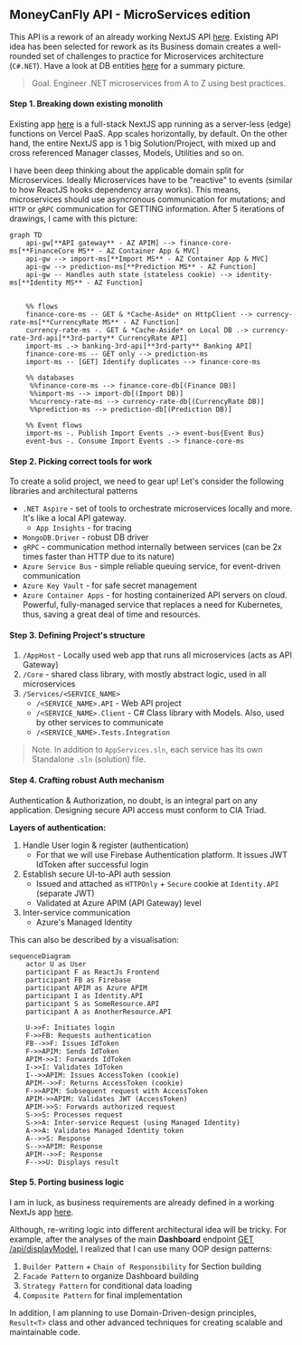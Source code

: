 ## MoneyCanFly API - MicroServices edition

This API is a rework of an already working NextJS API [here](https://github.com/armandasalmd/money-can-fly/tree/production/src/pages/api). Existing API idea has been selected for rework as its Business domain creates a well-rounded set of challenges to practice for Microservices architecture (`C#.NET`).
Have a look at DB entities [here](https://github.com/armandasalmd/money-can-fly/tree/production/src/server/models/mongo) for a summary picture.

> Goal. Engineer .NET microservices from A to Z using best practices.

#### Step 1. Breaking down existing monolith

Existing app [here](https://github.com/armandasalmd/money-can-fly/tree/production/src/pages/api) is a full-stack NextJS app running as a server-less (edge) functions on Vercel PaaS. App scales horizontally, by default. On the other hand, the entire NextJS app is 1 big Solution/Project, with mixed up and cross referenced Manager classes, Models, Utilities and so on.

I have been deep thinking about the applicable domain split for Microservices.
Ideally Microservices have to be "reactive" to events (similar to how ReactJS hooks dependency array works). This means, microservices should use asyncronous communication for mutations; and `HTTP` or `gRPC` communication for GETTING information. After 5 iterations of drawings, I came with this picture:

```mermaid
graph TD
    api-gw[**API gateway** - AZ APIM] --> finance-core-ms[**FinanceCore MS** - AZ Container App & MVC]
    api-gw --> import-ms[**Import MS** - AZ Container App & MVC]
    api-gw --> prediction-ms[**Prediction MS** - AZ Function]
    api-gw -- Handles auth state (stateless cookie) --> identity-ms[**Identity MS** - AZ Function]
    
    
    %% flows
    finance-core-ms -- GET & *Cache-Aside* on HttpClient --> currency-rate-ms[**CurrencyRate MS** - AZ Function]
    currency-rate-ms -. GET & *Cache-Aside* on Local DB .-> currency-rate-3rd-api[**3rd-party** CurrencyRate API]
    import-ms .-> banking-3rd-api[**3rd-party** Banking API]
    finance-core-ms -- GET only --> prediction-ms
    import-ms -- [GET] Identify duplicates --> finance-core-ms
    
    %% databases
     %%finance-core-ms --> finance-core-db[(Finance DB)]
     %%import-ms --> import-db[(Import DB)]
     %%currency-rate-ms --> currency-rate-db[(CurrencyRate DB)]
     %%prediction-ms --> prediction-db[(Prediction DB)]
    
    %% Event flows
    import-ms -. Publish Import Events .-> event-bus{Event Bus}
    event-bus -. Consume Import Events .-> finance-core-ms
```

#### Step 2. Picking correct tools for work

To create a solid project, we need to gear up! Let's consider the following libraries and architectural patterns

- `.NET Aspire` - set of tools to orchestrate microservices locally and more. It's like a local API gateway. 
  - `App Insights` - for tracing
- `MongoDB.Driver` - robust DB driver
- `gRPC` - communication method internally between services (can be 2x times faster than HTTP due to its nature)
- `Azure Service Bus` - simple reliable queuing service, for event-driven communication
- `Azure Key Vault` - for safe secret management
- `Azure Container Apps` - for hosting containerized API servers on cloud. Powerful, fully-managed service that replaces a need for Kubernetes, thus, saving a great deal of time and resources.

#### Step 3. Defining Project's structure

1. `/AppHost` - Locally used web app that runs all microservices (acts as API Gateway)
2. `/Core` - shared class library, with mostly abstract logic, used in all microservices
3. `/Services/<SERVICE_NAME>`
    - `/<SERVICE_NAME>.API` - Web API project
    - `/<SERVICE_NAME>.Client` - C# Class library with Models. Also, used by other services to communicate
    - `/<SERVICE_NAME>.Tests.Integration`

> Note. In addition to `AppServices.sln`, each service has its own Standalone `.sln` (solution) file.

#### Step 4. Crafting robust Auth mechanism

Authentication & Authorization, no doubt, is an integral part on any application. Designing secure API access must conform to CIA Triad.

**Layers of authentication:**
1. Handle User login & register (authentication)
    - For that we will use Firebase Authentication platform. It issues JWT IdToken after successful login
2. Establish secure UI-to-API auth session
    - Issued and attached as `HTTPOnly` + `Secure` cookie at `Identity.API` (separate JWT)
    - Validated at Azure APIM (API Gateway) level
3. Inter-service communication
    - Azure's Managed Identity

This can also be described by a visualisation:

```mermaid
sequenceDiagram
    actor U as User
    participant F as ReactJs Frontend
    participant FB as Firebase
    participant APIM as Azure APIM
    participant I as Identity.API
    participant S as SomeResource.API
    participant A as AnotherResource.API

    U->>F: Initiates login
    F->>FB: Requests authentication
    FB-->>F: Issues IdToken
    F->>APIM: Sends IdToken
    APIM->>I: Forwards IdToken
    I->>I: Validates IdToken
    I-->>APIM: Issues AccessToken (cookie)
    APIM-->>F: Returns AccessToken (cookie)
    F->>APIM: Subsequent request with AccessToken
    APIM->>APIM: Validates JWT (AccessToken)
    APIM->>S: Forwards authorized request
    S->>S: Processes request
    S->>A: Inter-service Request (using Managed Identity)
    A->>A: Validates Managed Identity token
    A-->>S: Response
    S-->>APIM: Response
    APIM-->>F: Response
    F-->>U: Displays result
```

#### Step 5. Porting business logic

I am in luck, as business requirements are already defined in a working NextJs app [here](https://github.com/armandasalmd/money-can-fly/tree/production/src/pages/api).

Although, re-writing logic into different architectural idea will be tricky. For example, after the analyses of the main **Dashboard** endpoint [GET /api/displayModel](https://github.com/armandasalmd/money-can-fly/blob/production/src/pages/api/dashboard/displayModel.ts), I realized that I can use many OOP design patterns:

1. `Builder Pattern` + `Chain of Responsibility` for Section building
2. `Facade Pattern` to organize Dashboard building
3. `Strategy Pattern` for conditional data loading
4. `Composite Pattern` for final implementation

In addition, I am planning to use Domain-Driven-design principles, `Result<T>` class and other advanced techniques for creating scalable and maintainable code.